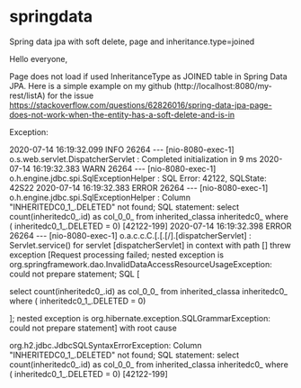 # springdata
Spring data jpa with soft delete, page and inheritance.type=joined


Hello everyone,

Page does not load if used InheritanceType as JOINED table in Spring Data JPA.
Here is a simple example on my github (http://localhost:8080/my-rest/listA) for the issue
https://stackoverflow.com/questions/62826016/spring-data-jpa-page-does-not-work-when-the-entity-has-a-soft-delete-and-is-in

Exception:

2020-07-14 16:19:32.099  INFO 26264 --- [nio-8080-exec-1] o.s.web.servlet.DispatcherServlet        : Completed initialization in 9 ms
2020-07-14 16:19:32.383  WARN 26264 --- [nio-8080-exec-1] o.h.engine.jdbc.spi.SqlExceptionHelper   : SQL Error: 42122, SQLState: 42S22
2020-07-14 16:19:32.383 ERROR 26264 --- [nio-8080-exec-1] o.h.engine.jdbc.spi.SqlExceptionHelper   : Column "INHERITEDC0_1_.DELETED" not found; SQL statement:
select count(inheritedc0_.id) as col_0_0_ from inherited_classa inheritedc0_ where ( inheritedc0_1_.DELETED = 0) [42122-199]
2020-07-14 16:19:32.398 ERROR 26264 --- [nio-8080-exec-1] o.a.c.c.C.[.[.[/].[dispatcherServlet]    : Servlet.service() for servlet [dispatcherServlet] in context with path [] threw exception [Request processing failed; nested exception is org.springframework.dao.InvalidDataAccessResourceUsageException: could not prepare statement; SQL [

select count(inheritedc0_.id) as col_0_0_ 
from inherited_classa inheritedc0_ 
where ( inheritedc0_1_.DELETED = 0)

]; nested exception is org.hibernate.exception.SQLGrammarException: could not prepare statement] with root cause

org.h2.jdbc.JdbcSQLSyntaxErrorException: Column "INHERITEDC0_1_.DELETED" not found; SQL statement:
select count(inheritedc0_.id) as col_0_0_ from inherited_classa inheritedc0_ where ( inheritedc0_1_.DELETED = 0) [42122-199]


